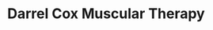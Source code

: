 ---
title: "Darrel Cox Muscular Therapy"
url: /salisbury/darrel-cox-muscular-therapy/
shop: massage
---